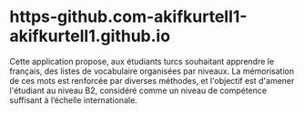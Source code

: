 # https-github.com-akifkurtell1-akifkurtell1.github.io
Cette application propose, aux étudiants turcs souhaitant apprendre le français, des listes de vocabulaire organisées par niveaux. La mémorisation de ces mots est renforcée par diverses méthodes, et l'objectif est d'amener l'étudiant au niveau B2, considéré comme un niveau de compétence suffisant à l’échelle internationale.
